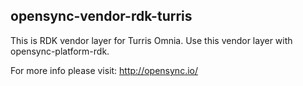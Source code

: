opensync-vendor-rdk-turris
----------------------------

This is RDK vendor layer for Turris Omnia.
Use this vendor layer with opensync-platform-rdk.

For more info please visit: http://opensync.io/
